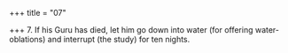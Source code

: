 +++
title = "07"

+++
7. If his Guru has died, let him go down into water (for offering water-oblations) and interrupt (the study) for ten nights.
